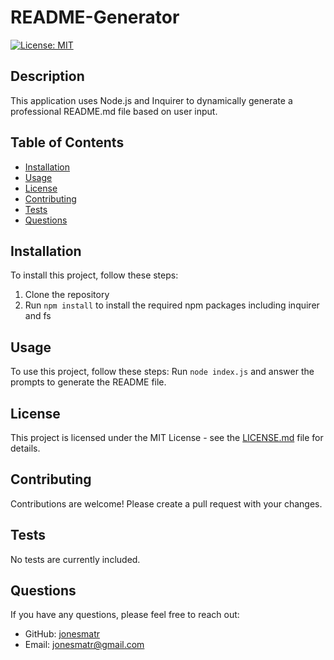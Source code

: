 # README-Generator
[![License: MIT](https://img.shields.io/badge/License-MIT-yellow.svg)](https://opensource.org/licenses/MIT)

## Description
This application uses Node.js and Inquirer to dynamically generate a professional README.md file based on user input.

## Table of Contents
* [Installation](#installation)
* [Usage](#usage)
* [License](#license)
* [Contributing](#contributing)
* [Tests](#test)
* [Questions](#questions)

## Installation
To install this project, follow these steps:
1. Clone the repository 
2. Run `npm install` to install the required npm packages including inquirer and fs

## Usage
To use this project, follow these steps:
Run `node index.js` and answer the prompts to generate the README file.

## License
This project is licensed under the MIT License - see the [LICENSE.md](https://opensource.org/licenses/MIT) file for details.

## Contributing
Contributions are welcome! Please create a pull request with your changes.

## Tests
No tests are currently included.

## Questions
If you have any questions, please feel free to reach out:
* GitHub: [jonesmatr](https://github.com/jonesmatr)
* Email: jonesmatr@gmail.com